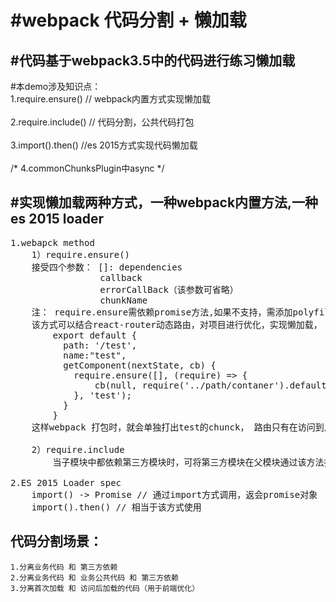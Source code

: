 #webpack 代码分割 + 懒加载
==
#代码基于webpack3.5中的代码进行练习懒加载
--
#本demo涉及知识点：
    <br>1.require.ensure() // webpack内置方式实现懒加载</br>
    <br>2.require.include() // 代码分割，公共代码打包</br>
    <br>3.import().then() //es 2015方式实现代码懒加载</br>
    <br>/* 4.commonChunksPlugin中async */</br>

#实现懒加载两种方式，一种webpack内置方法,一种es 2015 loader
--
<pre>
1.webapck method
    1）require.ensure()
    接受四个参数： []: dependencies
                 callback
                 errorCallBack（该参数可省略）
                 chunkName
    注： require.ensure需依赖promise方法,如果不支持，需添加polyfill进行语法转义
    该方式可以结合react-router动态路由，对项目进行优化，实现懒加载， 如：
        export default {
          path: '/test',
          name:"test", 
          getComponent(nextState, cb) {
            require.ensure([], (require) => {
                cb(null, require('../path/contaner').default);
            }, 'test');
          }
        }
	这样webpack 打包时，就会单独打出test的chunck， 路由只有在访问到/test的时候，才会加载/test路径下模块代码

    2）require.include
        当子模块中都依赖第三方模块时，可将第三方模块在父模块通过该方法打包

2.ES 2015 Loader spec
    import() -> Promise // 通过import方式调用，返会promise对象
    import().then() // 相当于该方式使用
</pre>
代码分割场景：
--
    1.分离业务代码 和 第三方依赖
    2.分离业务代码 和 业务公共代码 和 第三方依赖
    3.分离首次加载 和 访问后加载的代码（用于前端优化）


